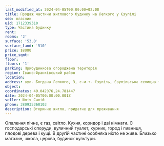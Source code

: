 ```yaml
---
last_modified_at: 2024-04-05T00:00:00+02:00
title: Продаж частини житлового будинку на Лепкого у Єзупілі
seo: власник
uid: 1712339310
type: Частина будинку
rent:
rooms: '2'
surface: '53.8'
surface_land: '510'
price: $8000
price_sqmt:
floor:
floors: '1'
parking: Прибудинкова огороджена територія
region: Івано-Франківський район
location:
address: вул. Богдана Лепкого, 3, с.м.т. Єзупіль, Єзупільська селищна територіальна громада
object:
coordinates: 49.042076,24.781447
date: 2024-04-05T00:00:00.001Z
seller: Юлія Салій
phone: 380935360103
description: Вторинне житло, придатне для проживання
---
```


Опалення пічне, є газ, світло. Кухня, коридор і дві кімнати. Є господарські споруди, вуличний туалет, курник, город і пивниця, плодові дерева і кущі. В другій частині особняка ніхто не живе. Близько магазин, школа, церква, будинок культури.
